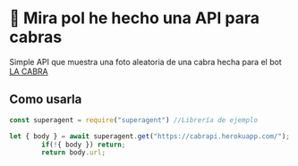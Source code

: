 # 🐐 Mira pol he hecho una API para cabras

Simple API que muestra una foto aleatoria de una cabra hecha para el bot [LA CABRA](https://lacabra.app)

## Como usarla

```js
const superagent = require("superagent") //Librería de ejemplo

let { body } = await superagent.get("https://cabrapi.herokuapp.com/");
        if(!{ body }) return;
        return body.url;
```
